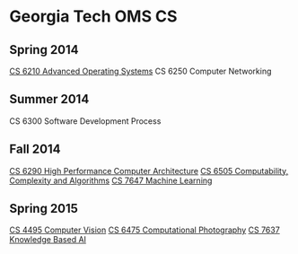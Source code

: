 Georgia Tech OMS CS
===================

Spring 2014
-----------
[CS 6210 Advanced Operating Systems](https://github.com/swapnilr/gatech/tree/master/omscs/os-6210)
CS 6250 Computer Networking

Summer 2014
-----------
CS 6300 Software Development Process

Fall 2014
---------
[CS 6290 High Performance Computer Architecture](https://github.com/swapnilr/gatech/tree/master/omscs/ml-7641)
[CS 6505 Computability, Complexity and Algorithms](https://github.com/swapnilr/gatech/tree/master/omscs/algo-6505)
[CS 7647 Machine Learning](https://github.com/swapnilr/gatech/tree/master/omscs/ml-7641)

Spring 2015
-----------
[CS 4495 Computer Vision](https://github.com/swapnilr/gatech/tree/master/omscs/vision-4495)
[CS 6475 Computational Photography](https://github.com/swapnilr/gatech/tree/master/omscs/compphotog-6475)
[CS 7637 Knowledge Based AI](https://github.com/swapnilr/gatech/tree/master/omscs/kbai-7637)
